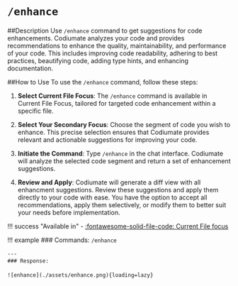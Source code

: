 # `/enhance`

##Description
Use `/enhance` command to get suggestions for code enhancements. Codiumate analyzes your code and provides recommendations to enhance the quality, maintainability, and performance of your code. This includes improving code readability, adhering to best practices, beautifying code, adding type hints, and enhancing documentation. 

##How to Use
To use the `/enhance` command, follow these steps:

1. **Select Current File Focus**: The `/enhance` command is available in Current File Focus, tailored for targeted code enhancement within a specific file. 

2. **Select Your Secondary Focus**: Choose the segment of code you wish to enhance. This precise selection ensures that Codiumate provides relevant and actionable suggestions for improving your code.

3. **Initiate the Command**: Type `/enhance` in the chat interface. Codiumate will analyze the selected code segment and return a set of enhancement suggestions.

4. **Review and Apply**: Codiumate will generate a diff view with all enhancment suggestions. Review these suggestions and apply them directly to your code with ease. You have the option to accept all recommendations, apply them selectively, or modify them to better suit your needs before implementation.


!!! success "Available in"
    - [:fontawesome-solid-file-code: Current File focus](../focus/current-file.md)

!!! example 
    ### Commands:
    `/enhance`

    --- 
    ### Response:

    ![enhance](./assets/enhance.png){loading=lazy}
